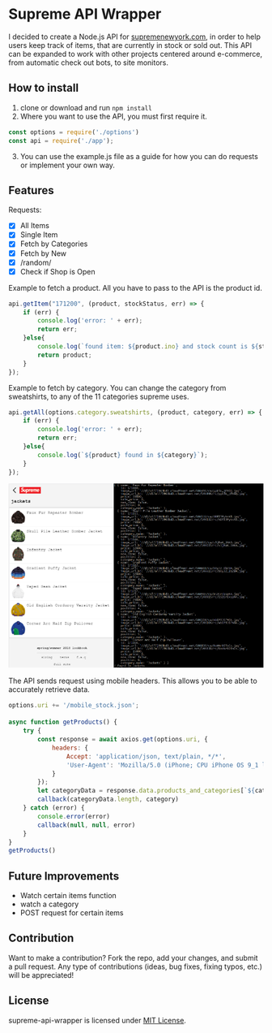 # Supreme API Wrapper
I decided to create a Node.js API for [supremenewyork.com](http://www.supremenewyork.com/), in order to help users keep track of items, that are currently in stock or sold out. This API can be expanded to work with other projects centered around e-commerce, from automatic check out bots, to site monitors. 


## How to install
1. clone or download and run ```npm install ```
2. Where you want to use the API, you must first require it.

```javascript
const options = require('./options')
const api = require('./app');
```

3. You can use the example.js file as a guide for how you can do requests or implement your own way. 

## Features
Requests:
- [x] All Items
- [x] Single Item
- [x] Fetch by Categories
- [x] Fetch by New
- [x] /random/
- [x] Check if Shop is Open

Example to fetch a product. All you have to pass to the API is the product id.

```javascript
api.getItem("171200", (product, stockStatus, err) => {
    if (err) {
        console.log('error: ' + err);
        return err;
    }else{
        console.log(`found item: ${product.ino} and stock count is ${stockStatus}`);
        return product;
    }
});
```

Example to fetch by category. You can change the category from sweatshirts, to any of the 11 categories supreme uses. 

```javascript
api.getAll(options.category.sweatshirts, (product, category, err) => {
    if (err) {
        console.log('error: ' + err);
        return err;
    }else{
        console.log(`${product} found in ${category}`);
    }
});
```

![api-call](api-call.png)


The API sends request using mobile headers. This allows you to be able to accurately retrieve data. 

```javascript
options.uri += '/mobile_stock.json';

async function getProducts() {
    try {
        const response = await axios.get(options.uri, {
            headers: {
                Accept: 'application/json, text/plain, */*',
                'User-Agent': 'Mozilla/5.0 (iPhone; CPU iPhone OS 9_1 like Mac OS X) AppleWebKit/601.1.46 (KHTML, like Gecko) Version/9.0 Mobile/13B143 Safari/601.1'
            }
        });
        let categoryData = response.data.products_and_categories[`${category}`];
        callback(categoryData.length, category)
    } catch (error) {
        console.error(error)
        callback(null, null, error)
    }
}
getProducts()
```


## Future Improvements
* Watch certain items function
* watch a category
* POST request for certain items

## Contribution
Want to make a contribution? Fork the repo, add your changes, and submit a pull request. Any type of contributions (ideas, bug fixes, fixing typos, etc.) will be appreciated!


## License
supreme-api-wrapper is licensed under [MIT License](https://github.com/KanteLabs/supreme-api-wrapper/blob/master/LICENSE).
